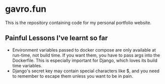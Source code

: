 # gavro.fun

This is the repository containing code for my personal portfolio website.

## Painful Lessons I've learnt so far
- Environment variables passed to docker compose are only available at run-time, not build time. If you want them, you have to pass args into the Dockerfile. This is especially important for Django, which loves its build time variables.
- Django's secret key may contain special characters like $, and you need to remember to escape them unless you want to be in pain.